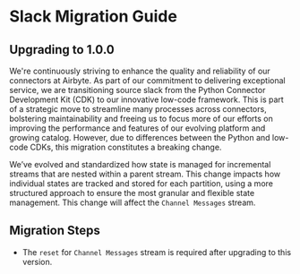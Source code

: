 # Slack Migration Guide

## Upgrading to 1.0.0

We're continuously striving to enhance the quality and reliability of our connectors at Airbyte. 
As part of our commitment to delivering exceptional service, we are transitioning source slack from the
Python Connector Development Kit (CDK) to our innovative low-code framework. 
This is part of a strategic move to streamline many processes across connectors, bolstering maintainability and 
freeing us to focus more of our efforts on improving the performance and features of our evolving platform and growing catalog.
However, due to differences between the Python and low-code CDKs, this migration constitutes a breaking change. 

We’ve evolved and standardized how state is managed for incremental streams that are nested within a parent stream. 
This change impacts how individual states are tracked and stored for each partition, using a more structured approach
to ensure the most granular and flexible state management.
This change will affect the `Channel Messages` stream.

## Migration Steps
* The `reset` for `Channel Messages` stream is required after upgrading to this version.
